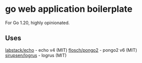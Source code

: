 # go web application boilerplate

For Go 1.20, highly opinionated.

## Uses

[labstack/echo](https://github.com/labstack/echo) - echo v4 (MIT)
[flosch/pongo2](https://github.com/flosch/pongo2) - pongo2 v6 (MIT)
[sirupsen/logrus](https://github.com/sirupsen/logrus) - logrus (MIT)
